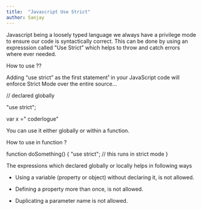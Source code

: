```yaml
---
title:  "Javascript Use Strict"
author: Sanjay
---
```


Javascript being a loosely typed language we always have a privilege mode to ensure our code is syntactically correct.
This can be done by using  an expresssion called "Use Strict" which helps to throw and catch errors where ever needed.


How to use ??

Adding “use strict” as the first statement¹ in your JavaScript code will enforce Strict Mode over the entire source…


// declared globally 

"use strict";

var x =" coderlogue"

You can use it either globally or within a function. 

How to use in function ?

function doSomething() {
    "use strict";
    // this runs in strict mode
}


The expressions which declared globally or locally  helps in following ways 

* Using a variable (property or object) without declaring it, is not allowed.

* Defining a property more than once, is not allowed.

* Duplicating a parameter name is not allowed.

